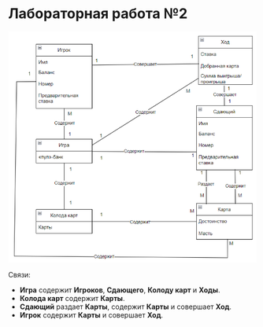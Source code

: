 # Лабораторная работа №2

![Диаграмма](https://github.com/HungryLite/Rtippo/blob/main/images/lab2(v2.1).png)

Связи:
- __Игра__ содержит __Игроков__, __Сдающего__, __Колоду карт__ и __Ходы__.
- __Колода карт__ содержит __Карты__.
- __Сдающий__ раздает __Карты__, содержит __Карты__ и совершает __Ход__.
- __Игрок__ содержит __Карты__ и совершает __Ход__.
